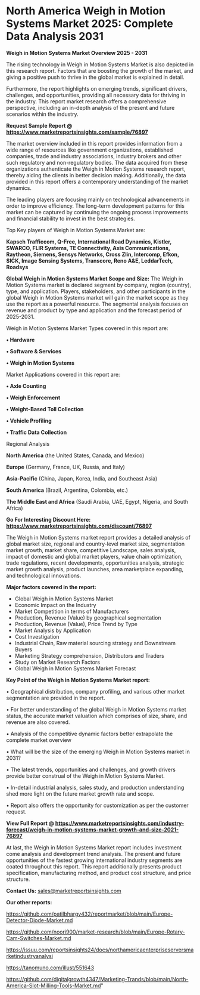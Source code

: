 # North America Weigh in Motion Systems Market 2025: Complete Data Analysis 2031

<Strong> Weigh in Motion Systems Market Overview 2025 - 2031</strong>

The rising technology in Weigh in Motion Systems Market is also depicted in this research report. Factors that are boosting the growth of the market, and giving a positive push to thrive in the global market is explained in detail.

Furthermore, the report highlights on emerging trends, significant drivers, challenges, and opportunities, providing all necessary data for thriving in the industry. This report market research offers a comprehensive perspective, including an in-depth analysis of the present and future scenarios within the industry.

<strong>Request Sample Report @ <a href=https://www.marketreportsinsights.com/sample/76897>https://www.marketreportsinsights.com/sample/76897</a></strong>

The market overview included in this report provides information from a wide range of resources like government organizations, established companies, trade and industry associations, industry brokers and other such regulatory and non-regulatory bodies. The data acquired from these organizations authenticate the Weigh in Motion Systems research report, thereby aiding the clients in better decision making. Additionally, the data provided in this report offers a contemporary understanding of the market dynamics.

The leading players are focusing mainly on technological advancements in order to improve efficiency. The long-term development patterns for this market can be captured by continuing the ongoing process improvements and financial stability to invest in the best strategies.

Top Key players of Weigh in Motion Systems Market are:

<strong>Kapsch Trafficcom, Q-Free, International Road Dynamics, Kistler, SWARCO, FLIR Systems, TE Connectivity, Axis Communications, Raytheon, Siemens, Sensys Networks, Cross Zlin, Intercomp, Efkon, SICK, Image Sensing Systems, Transcore, Reno A&E, LeddarTech, Roadsys</strong>

<strong><b>Global Weigh in Motion Systems Market Scope and Size:</b></strong>
The Weigh in Motion Systems market is declared segment by company, region (country), type, and application. Players, stakeholders, and other participants in the global Weigh in Motion Systems market will gain the market scope as they use the report as a powerful resource. The segmental analysis focuses on revenue and product by type and application and the forecast period of 2025-2031.

Weigh in Motion Systems Market Types covered in this report are:

<strong>• Hardware

• Software & Services

• Weigh in Motion Systems</strong>

Market Applications covered in this report are:

<strong>• Axle Counting

• Weigh Enforcement

• Weight-Based Toll Collection

• Vehicle Profiling

• Traffic Data Collection</strong> 

Regional Analysis

<strong>North America</strong> (the United States, Canada, and Mexico)

<strong>Europe</strong> (Germany, France, UK, Russia, and Italy)

<strong>Asia-Pacific</strong> (China, Japan, Korea, India, and Southeast Asia)

<strong>South America</strong> (Brazil, Argentina, Colombia, etc.)

<strong>The Middle East and Africa</strong> (Saudi Arabia, UAE, Egypt, Nigeria, and South Africa)

<strong>Go For Interesting Discount Here: <a href=https://www.marketreportsinsights.com/discount/76897>https://www.marketreportsinsights.com/discount/76897</a></strong>

The Weigh in Motion Systems market report provides a detailed analysis of global market size, regional and country-level market size, segmentation market growth, market share, competitive Landscape, sales analysis, impact of domestic and global market players, value chain optimization, trade regulations, recent developments, opportunities analysis, strategic market growth analysis, product launches, area marketplace expanding, and technological innovations.

<strong><b>Major factors covered in the report:</b></strong>
<ul>
  <li>Global Weigh in Motion Systems Market </li>
  <li>Economic Impact on the Industry</li>
  <li>Market Competition in terms of Manufacturers</li>
  <li>Production, Revenue (Value) by geographical segmentation</li>
  <li>Production, Revenue (Value), Price Trend by Type</li>
  <li>Market Analysis by Application</li>
  <li>Cost Investigation</li>
  <li>Industrial Chain, Raw material sourcing strategy and Downstream Buyers</li>
  <li>Marketing Strategy comprehension, Distributors and Traders</li>
  <li>Study on Market Research Factors</li>
  <li>Global Weigh in Motion Systems Market Forecast</li>
</ul>

<strong><b>Key Point of the Weigh in Motion Systems Market report:</b></strong>

• Geographical distribution, company profiling, and various other market segmentation are provided in the report.

• For better understanding of the global Weigh in Motion Systems market status, the accurate market valuation which comprises of size, share, and revenue are also covered.

• Analysis of the competitive dynamic factors better extrapolate the complete market overview

• What will be the size of the emerging Weigh in Motion Systems market in 2031?

• The latest trends, opportunities and challenges, and growth drivers provide better construal of the Weigh in Motion Systems Market.

• In-detail industrial analysis, sales study, and production understanding shed more light on the future market growth rate and scope.

• Report also offers the opportunity for customization as per the customer request.

<strong><b>View Full Report @ <a href=https://www.marketreportsinsights.com/industry-forecast/weigh-in-motion-systems-market-growth-and-size-2021-76897>https://www.marketreportsinsights.com/industry-forecast/weigh-in-motion-systems-market-growth-and-size-2021-76897</a></b></strong>


At last, the Weigh in Motion Systems Market report includes investment come analysis and development trend analysis. The present and future opportunities of the fastest growing international industry segments are coated throughout this report. This report additionally presents product specification, manufacturing method, and product cost structure, and price structure.

<strong>Contact Us:</strong>
sales@marketreportsinsights.com

<strong>Our other reports:</strong>

<a href=https://github.com/patilbhargv432/reportmarket/blob/main/Europe-Detector-Diode-Market.md>https://github.com/patilbhargv432/reportmarket/blob/main/Europe-Detector-Diode-Market.md</a>

<a href=https://github.com/noori900/market-research/blob/main/Europe-Rotary-Cam-Switches-Market.md>https://github.com/noori900/market-research/blob/main/Europe-Rotary-Cam-Switches-Market.md</a>

<a href=https://issuu.com/reportsinsights24/docs/northamericaenterpriseserversmarketindustryanalysi>https://issuu.com/reportsinsights24/docs/northamericaenterpriseserversmarketindustryanalysi</a>

<a href=https://tanomuno.com/illust/551643>https://tanomuno.com/illust/551643</a>

<a href=https://github.com/digitalgrowth4347/Marketing-Trands/blob/main/North-America-Slot-Milling-Tools-Market.md>https://github.com/digitalgrowth4347/Marketing-Trands/blob/main/North-America-Slot-Milling-Tools-Market.md</a>"
